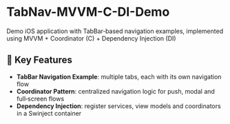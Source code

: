 # TabNav-MVVM-C-DI-Demo

Demo iOS application with TabBar‑based navigation examples, implemented using MVVM + Coordinator (C) + Dependency Injection (DI)

## 🚀 Key Features

- **TabBar Navigation Example**: multiple tabs, each with its own navigation flow  
- **Coordinator Pattern**: centralized navigation logic for push, modal and full‑screen flows  
- **Dependency Injection**: register services, view models and coordinators in a Swinject container  
